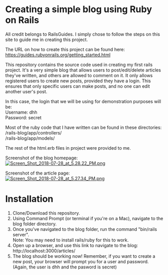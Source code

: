 # Creating a simple blog using Ruby on Rails  

All credit belongs to RailsGuides. I simply chose to follow the steps on this site to guide me in creating this project.    


The URL on how to create this project can be found here:   
https://guides.rubyonrails.org/getting_started.html  


This repository contains the source code used in creating my first rails project. It's a very simple blog that allows users to post/edit/delete articles they've written, and others are allowed to comment on it. It only allows registered users to create new posts, provided they have a login. This ensures that only specific users can make posts, and no one can edit another user's post. 



In this case, the login that we will be using for demonstration purposes will be:  
Username: dhh  
Password: secret  


Most of the ruby code that I have written can be found in these directories:  
/rails-blog/app/controllers/  
/rails-blog/app/models/  

The rest of the html.erb files in project were provided to me. 


Screenshot of the blog homepage:  
[![Screen_Shot_2018-07-28_at_5.28.22_PM.png](https://s15.postimg.cc/5nmjax36j/Screen_Shot_2018-07-28_at_5.28.22_PM.png)](https://postimg.cc/image/eindlfryv/)


Screenshot of the article page:  
[![Screen_Shot_2018-07-28_at_5.27.34_PM.png](https://s15.postimg.cc/9jzv6wvvv/Screen_Shot_2018-07-28_at_5.27.34_PM.png)](https://postimg.cc/image/everrmhyf/)



# Installation

1. Clone/Download this repository.
2. Using Command Prompt (or terminal if you're on a Mac), navigate to the blog folder directory. 
3. Once you've navigated to the blog folder, run the command "bin/rails server".  
Note: You may need to install rails/ruby for this to work.  
4. Open up a browser, and use this link to navigate to the blog: http://localhost:3000/articles/  
5. The blog should be working now! Remember, if you want to create a new post, your browser will prompt you for a user and password. (Again, the user is dhh and the pasword is secret)





